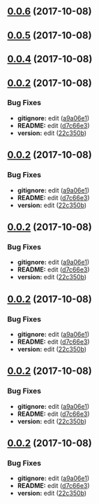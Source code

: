 <a name="0.0.6"></a>
## [0.0.6](https://github.com/BioPhoton/angular-signature-pad/compare/0.0.5...0.0.6) (2017-10-08)



<a name="0.0.5"></a>
## [0.0.5](https://github.com/BioPhoton/angular-signature-pad/compare/0.0.4...0.0.5) (2017-10-08)



<a name="0.0.4"></a>
## [0.0.4](https://github.com/BioPhoton/angular-signature-pad/compare/0.0.3...0.0.4) (2017-10-08)



<a name="0.0.2"></a>
## [0.0.2](https://github.com/BioPhoton/angular-signature-pad/compare/0.1.0...0.0.2) (2017-10-08)


### Bug Fixes

* **gitignore:** edit ([a9a06e1](https://github.com/BioPhoton/angular-signature-pad/commit/a9a06e1))
* **README:** edit ([d7c66e3](https://github.com/BioPhoton/angular-signature-pad/commit/d7c66e3))
* **version:** edit ([22c350b](https://github.com/BioPhoton/angular-signature-pad/commit/22c350b))



<a name="0.0.2"></a>
## [0.0.2](https://github.com/BioPhoton/angular-signature-pad/compare/0.1.0...0.0.2) (2017-10-08)


### Bug Fixes

* **gitignore:** edit ([a9a06e1](https://github.com/BioPhoton/angular-signature-pad/commit/a9a06e1))
* **README:** edit ([d7c66e3](https://github.com/BioPhoton/angular-signature-pad/commit/d7c66e3))
* **version:** edit ([22c350b](https://github.com/BioPhoton/angular-signature-pad/commit/22c350b))



<a name="0.0.2"></a>
## [0.0.2](https://github.com/BioPhoton/angular-signature-pad/compare/0.1.0...0.0.2) (2017-10-08)


### Bug Fixes

* **gitignore:** edit ([a9a06e1](https://github.com/BioPhoton/angular-signature-pad/commit/a9a06e1))
* **README:** edit ([d7c66e3](https://github.com/BioPhoton/angular-signature-pad/commit/d7c66e3))
* **version:** edit ([22c350b](https://github.com/BioPhoton/angular-signature-pad/commit/22c350b))



<a name="0.0.2"></a>
## [0.0.2](https://github.com/BioPhoton/angular-signature-pad/compare/0.1.0...0.0.2) (2017-10-08)


### Bug Fixes

* **gitignore:** edit ([a9a06e1](https://github.com/BioPhoton/angular-signature-pad/commit/a9a06e1))
* **README:** edit ([d7c66e3](https://github.com/BioPhoton/angular-signature-pad/commit/d7c66e3))
* **version:** edit ([22c350b](https://github.com/BioPhoton/angular-signature-pad/commit/22c350b))



<a name="0.0.2"></a>
## [0.0.2](https://github.com/BioPhoton/angular-signature-pad/compare/0.1.0...0.0.2) (2017-10-08)


### Bug Fixes

* **gitignore:** edit ([a9a06e1](https://github.com/BioPhoton/angular-signature-pad/commit/a9a06e1))
* **README:** edit ([d7c66e3](https://github.com/BioPhoton/angular-signature-pad/commit/d7c66e3))
* **version:** edit ([22c350b](https://github.com/BioPhoton/angular-signature-pad/commit/22c350b))



<a name="0.0.2"></a>
## [0.0.2](https://github.com/BioPhoton/angular-signature-pad/compare/0.1.0...0.0.2) (2017-10-08)


### Bug Fixes

* **gitignore:** edit ([a9a06e1](https://github.com/BioPhoton/angular-signature-pad/commit/a9a06e1))
* **README:** edit ([d7c66e3](https://github.com/BioPhoton/angular-signature-pad/commit/d7c66e3))
* **version:** edit ([22c350b](https://github.com/BioPhoton/angular-signature-pad/commit/22c350b))



